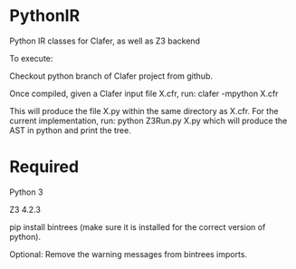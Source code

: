 PythonIR
========

Python IR classes for Clafer, as well as Z3 backend

To execute:

Checkout python branch of Clafer project from github.

Once compiled, given a Clafer input file X.cfr, run:
  clafer -mpython X.cfr

This will produce the file X.py within the same directory as X.cfr. For the current implementation, run:
  python Z3Run.py X.py
which will produce the AST in python and print the tree.

Required
========

Python 3

Z3 4.2.3

pip install bintrees (make sure it is installed for the correct version of python).

Optional: Remove the warning messages from bintrees imports.

